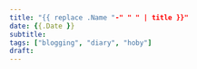 ```yaml
---
title: "{{ replace .Name "-" " " | title }}"
date: {{.Date }}
subtitle:
tags: ["blogging", "diary", "hoby"]
draft:
---
```


